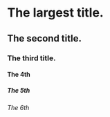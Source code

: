 # The largest title.
## The second title.
### The third title.
#### The 4th 
##### The 5th
###### The 6th
